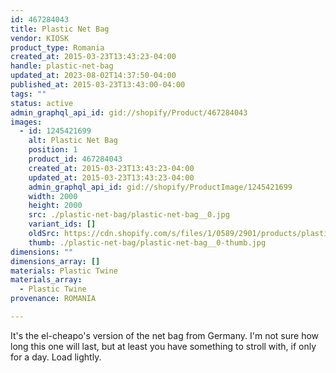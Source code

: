 ```yaml
---
id: 467284043
title: Plastic Net Bag
vendor: KIOSK
product_type: Romania
created_at: 2015-03-23T13:43:23-04:00
handle: plastic-net-bag
updated_at: 2023-08-02T14:37:50-04:00
published_at: 2015-03-23T13:43:00-04:00
tags: ""
status: active
admin_graphql_api_id: gid://shopify/Product/467284043
images:
  - id: 1245421699
    alt: Plastic Net Bag
    position: 1
    product_id: 467284043
    created_at: 2015-03-23T13:43:23-04:00
    updated_at: 2015-03-23T13:43:23-04:00
    admin_graphql_api_id: gid://shopify/ProductImage/1245421699
    width: 2000
    height: 2000
    src: ./plastic-net-bag/plastic-net-bag__0.jpg
    variant_ids: []
    oldSrc: https://cdn.shopify.com/s/files/1/0589/2901/products/plastic_net_bag.jpeg?v=1427132603
    thumb: ./plastic-net-bag/plastic-net-bag__0-thumb.jpg
dimensions: ""
dimensions_array: []
materials: Plastic Twine
materials_array:
  - Plastic Twine
provenance: ROMANIA

---
```


It's the el-cheapo's version of the net bag from Germany. I'm not sure how long this one will last, but at least you have something to stroll with, if only for a day. Load lightly.
